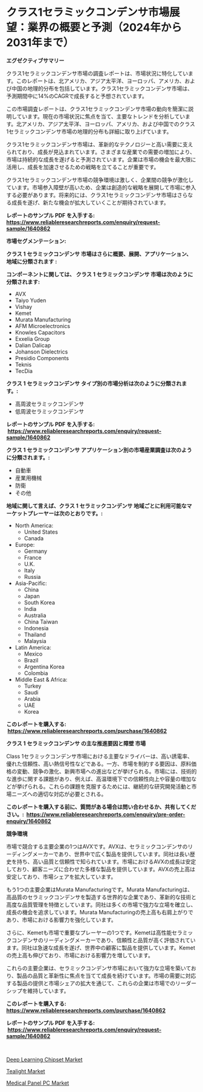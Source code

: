 <p><h1>クラス1セラミックコンデンサ市場展望：業界の概要と予測（2024年から2031年まで）</h1></p><p><strong>エグゼクティブサマリー</strong></p>
<p><p>クラス1セラミックコンデンサ市場の調査レポートは、市場状況に特化しています。このレポートは、北アメリカ、アジア太平洋、ヨーロッパ、アメリカ、および中国の地理的分布を包括しています。クラス1セラミックコンデンサ市場は、予測期間中に14%のCAGRで成長すると予想されています。</p><p>この市場調査レポートは、クラス1セラミックコンデンサ市場の動向を簡潔に説明しています。現在の市場状況に焦点を当て、主要なトレンドを分析しています。北アメリカ、アジア太平洋、ヨーロッパ、アメリカ、および中国でのクラス1セラミックコンデンサ市場の地理的分布も詳細に取り上げています。</p><p>クラス1セラミックコンデンサ市場は、革新的なテクノロジーと高い需要に支えられており、成長が見込まれています。さまざまな産業での需要の増加により、市場は持続的な成長を遂げると予測されています。企業は市場の機会を最大限に活用し、成長を加速させるための戦略を立てることが重要です。</p><p>クラス1セラミックコンデンサ市場の競争環境は激しく、企業間の競争が激化しています。市場参入障壁が高いため、企業は創造的な戦略を展開して市場に参入する必要があります。将来的には、クラス1セラミックコンデンサ市場はさらなる成長を遂げ、新たな機会が拡大していくことが期待されています。</p></p>
<p><strong>レポートのサンプル PDF を入手する: <a href="https://www.reliableresearchreports.com/enquiry/request-sample/1640862">https://www.reliableresearchreports.com/enquiry/request-sample/1640862</a></strong></p>
<p><strong>市場セグメンテーション:</strong></p>
<p><strong> クラス 1 セラミックコンデンサ 市場はさらに概要、展開、アプリケーション、地域に分類されます :</strong></p>
<p><strong>コンポーネントに関しては、 クラス 1 セラミックコンデンサ 市場は次のように分類されます: &nbsp;</strong></p>
<p><ul><li>AVX</li><li>Taiyo Yuden</li><li>Vishay</li><li>Kemet</li><li>Murata Manufacturing</li><li>AFM Microelectronics</li><li>Knowles Capacitors</li><li>Exxelia Group</li><li>Dalian Dalicap</li><li>Johanson Dielectrics</li><li>Presidio Components</li><li>Teknis</li><li>TecDia</li></ul></p>
<p><strong> クラス 1 セラミックコンデンサ タイプ別の市場分析は次のように分類されます。:</strong></p>
<p><ul><li>高周波セラミックコンデンサ</li><li>低周波セラミックコンデンサ</li></ul></p>
<p><strong>レポートのサンプル PDF を入手する: &nbsp;<a href="https://www.reliableresearchreports.com/enquiry/request-sample/1640862">https://www.reliableresearchreports.com/enquiry/request-sample/1640862</a></strong></p>
<p><strong> クラス 1 セラミックコンデンサ アプリケーション別の市場産業調査は次のように分類されます。:</strong></p>
<p><ul><li>自動車</li><li>産業用機械</li><li>防衛</li><li>その他</li></ul></p>
<p><strong>地域に関して言えば、クラス 1 セラミックコンデンサ 地域ごとに利用可能なマーケットプレーヤーは次のとおりです。:</strong></p>
<p><ul>
    <li>
        North America:
        <ul>
            <li>United States</li>
            <li>Canada</li>
        </ul>
    </li>
    <li>
        Europe:
        <ul>
            <li>Germany</li>
            <li>France</li>
            <li>U.K.</li>
            <li>Italy</li>
            <li>Russia</li>
        </ul>
    </li>
    <li>
        Asia-Pacific:
        <ul>
            <li>China</li>
            <li>Japan</li>
            <li>South Korea</li>
            <li>India</li>
            <li>Australia</li>
            <li>China Taiwan</li>
            <li>Indonesia</li>
            <li>Thailand</li>
            <li>Malaysia</li>
        </ul>
    </li>
    <li>
        Latin America:
        <ul>
            <li>Mexico</li>
            <li>Brazil</li>
            <li>Argentina Korea</li>
            <li>Colombia</li>
        </ul>
    </li>
    <li>
        Middle East & Africa:
        <ul>
            <li>Turkey</li>
            <li>Saudi</li>
            <li>Arabia</li>
            <li>UAE</li>
            <li>Korea</li>
        </ul>
    </li>
    </ul></p>
<p><strong>このレポートを購入する: &nbsp;<a href="https://www.reliableresearchreports.com/purchase/1640862">https://www.reliableresearchreports.com/purchase/1640862</a></strong></p>
<p><strong>クラス 1 セラミックコンデンサ の主な推進要因と障壁 市場</strong></p>
<p><p>Class 1セラミックコンデンサ市場における主要なドライバーは、高い誘電率、優れた信頼性、高い熱信号性などである。一方、市場を制約する要因は、原料価格の変動、競争の激化、新興市場への進出などが挙げられる。市場には、技術的な進歩に関する課題があり、例えば、高温環境下での信頼性向上や容量の増加などが挙げられる。これらの課題を克服するためには、継続的な研究開発活動と市場ニーズへの適切な対応が必要とされる。</p></p>
<p><strong>このレポートを購入する前に、質問がある場合は問い合わせるか、共有してください。:&nbsp; <a href="https://www.reliableresearchreports.com/enquiry/pre-order-enquiry/1640862">https://www.reliableresearchreports.com/enquiry/pre-order-enquiry/1640862</a></strong></p>
<p><strong>競争環境</strong></p>
<p><p>市場で競合する主要企業の1つはAVXです。AVXは、セラミックコンデンサのリーディングメーカーであり、世界中で広く製品を提供しています。同社は長い歴史を持ち、高い品質と信頼性で知られています。市場におけるAVXの成長は安定しており、顧客ニーズに合わせた多様な製品を提供しています。AVXの売上高は安定しており、市場シェアを拡大しています。</p><p>もう1つの主要企業はMurata Manufacturingです。Murata Manufacturingは、高品質のセラミックコンデンサを製造する世界的な企業であり、革新的な技術と高度な品質管理を特徴としています。同社は多くの市場で強力な立場を確立し、成長の機会を追求しています。Murata Manufacturingの売上高も右肩上がりであり、市場における影響力を強化しています。</p><p>さらに、Kemetも市場で重要なプレーヤーの1つです。Kemetは高性能セラミックコンデンサのリーディングメーカーであり、信頼性と品質が高く評価されています。同社は急速な成長を遂げ、世界中の顧客に製品を提供しています。Kemetの売上高も伸びており、市場における影響力を増しています。</p><p>これらの主要企業は、セラミックコンデンサ市場において強力な立場を築いており、製品の品質と革新性に焦点を当てて成長を続けています。市場の需要に対応する製品の提供と市場シェアの拡大を通じて、これらの企業は市場でのリーダーシップを維持しています。</p></p>
<p><strong>このレポートを購入する: &nbsp; <a href="https://www.reliableresearchreports.com/purchase/1640862">https://www.reliableresearchreports.com/purchase/1640862</a></strong></p>
<p><strong>レポートのサンプル PDF を入手する: &nbsp;<a href="https://www.reliableresearchreports.com/enquiry/request-sample/1640862">https://www.reliableresearchreports.com/enquiry/request-sample/1640862</a></strong><strong></strong></p>
<p>&nbsp;</p>
<p><p><a href="https://github.com/sofayahoo2023/Market-Research-Report-List-3/blob/main/deep-learning-chipset-market.md">Deep Learning Chipset Market</a></p><p><a href="https://butternut-bug-553.notion.site/Tealight-Market-Research-Report-The-Key-To-Successful-Business-Strategy-Forecasted-for-Period-from--d1e54a670eea4b7fb9338dda31f58dbf">Tealight Market</a></p><p><a href="https://github.com/nicholepatriciadoylenwnrjr0/Market-Research-Report-List-1/blob/main/medical-panel-pc-market.md">Medical Panel PC Market</a></p></p>